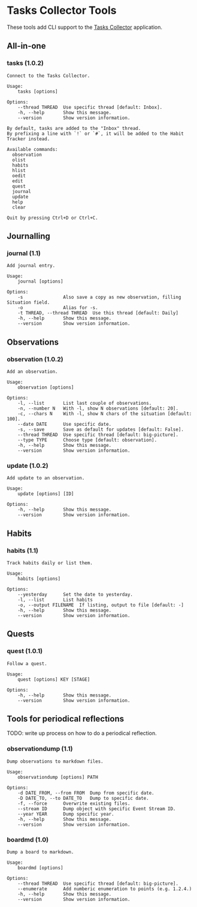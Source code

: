 # Tasks Collector Tools

These tools add CLI support to the [Tasks Collector](https://github.com/dragonee/tasks-collector) application.

## All-in-one

### tasks (1.0.2)

```
Connect to the Tasks Collector.

Usage: 
    tasks [options]

Options:
    --thread THREAD  Use specific thread [default: Inbox].
    -h, --help       Show this message.
    --version        Show version information.

By default, tasks are added to the "Inbox" thread.
By prefixing a line with `!` or `#`, it will be added to the Habit Tracker instead.

Available commands:
  observation
  olist
  habits
  hlist
  oedit
  edit
  quest
  journal
  update
  help
  clear

Quit by pressing Ctrl+D or Ctrl+C.
```

## Journalling

### journal (1.1)

```
Add journal entry.

Usage: 
    journal [options]

Options:
    -s               Also save a copy as new observation, filling Situation field.
    -o               Alias for -s.
    -t THREAD, --thread THREAD  Use this thread [default: Daily]
    -h, --help       Show this message.
    --version        Show version information.
```

## Observations

### observation (1.0.2)

```
Add an observation.

Usage: 
    observation [options]

Options:
    -l, --list       List last couple of observations.
    -n, --number N   With -l, show N observations [default: 20].
    -c, --chars N    With -l, show N chars of the situation [default: 100].
    --date DATE      Use specific date.
    -s, --save       Save as default for updates [default: False].
    --thread THREAD  Use specific thread [default: big-picture].
    --type TYPE      Choose type [default: observation].
    -h, --help       Show this message.
    --version        Show version information.
```

### update (1.0.2)

```
Add update to an observation.

Usage: 
    update [options] [ID]

Options:
    -h, --help       Show this message.
    --version        Show version information.
```

## Habits

### habits (1.1)

```
Track habits daily or list them.

Usage: 
    habits [options]

Options:
    --yesterday      Set the date to yesterday.
    -l, --list       List habits
    -o, --output FILENAME  If listing, output to file [default: -]
    -h, --help       Show this message.
    --version        Show version information.
```

## Quests

### quest (1.0.1)

```
Follow a quest.

Usage: 
    quest [options] KEY [STAGE]

Options:
    -h, --help       Show this message.
    --version        Show version information.
```

## Tools for periodical reflections

TODO: write up process on how to do a periodical reflection.

### observationdump (1.1)

```
Dump observations to markdown files.

Usage: 
    observationdump [options] PATH

Options:
    -d DATE_FROM, --from FROM  Dump from specific date.
    -D DATE_TO, --to DATE_TO   Dump to specific date.
    -f, --force      Overwrite existing files.
    --stream ID      Dump object with specific Event Stream ID.
    --year YEAR      Dump specific year.
    -h, --help       Show this message.
    --version        Show version information.
```

### boardmd (1.0)

```
Dump a board to markdown.

Usage: 
    boardmd [options]

Options:
    --thread THREAD  Use specific thread [default: big-picture].
    --enumerate      Add numberic enumeration to points (e.g. 1.2.4.)
    -h, --help       Show this message.
    --version        Show version information.
```
